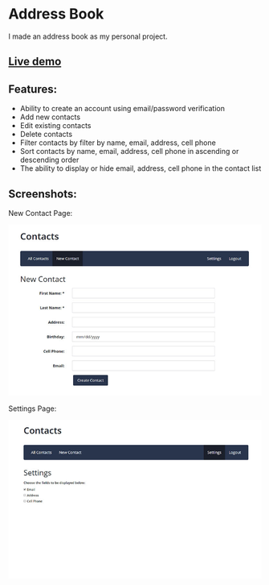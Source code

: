 # Address Book

I made an address book as my personal project.

## [Live demo](https://reactjs-address-book.herokuapp.com)

## Features:
- Ability to create an account using email/password verification
- Add new contacts
- Edit existing contacts
- Delete contacts
- Filter contacts by filter by name, email, address, cell phone
- Sort contacts by name, email, address, cell phone in ascending or descending order
- The ability to display or hide email, address, cell phone in the contact list

## Screenshots:
New Contact Page:

![](public/images/new_contact.jpg)

Settings Page:

![](public/images/settings.jpg)
